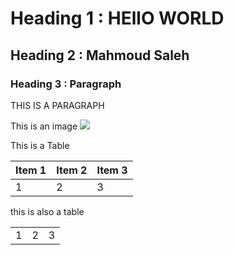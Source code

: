 # Heading 1 :  HEllO WORLD

## Heading 2 : Mahmoud Saleh 

### Heading 3 : Paragraph 

THIS IS A PARAGRAPH 

This is an image 
<img src="https://avatars3.githubusercontent.com/u/3666484?v=3&s=460">


This is a Table 


Item 1 | Item 2 | Item 3|
------| ------- | ------|
1|2|3


this is also a table 

<table>

<tr> 
	<td>
	1
	</td>
	<td>
	2
	</td>
	<td>
	3
	</td>
</tr>



